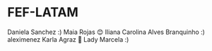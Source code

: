 # FEF-LATAM

Daniela Sanchez :)
Maia Rojas 😊 
Iliana
Carolina Alves Branquinho :)
aleximenez
Karla Agraz 💜
Lady Marcela :)